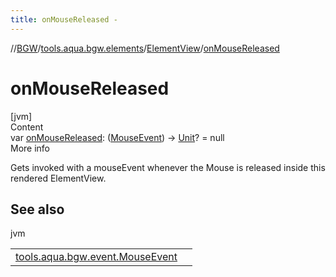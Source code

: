 ```yaml
---
title: onMouseReleased -
---
```

//[BGW](../../../index.md)/[tools.aqua.bgw.elements](../index.md)/[ElementView](index.md)/[onMouseReleased](on-mouse-released.md)



# onMouseReleased  
[jvm]  
Content  
var [onMouseReleased](on-mouse-released.md): ([MouseEvent](../../tools.aqua.bgw.event/-mouse-event/index.md)) -> [Unit](https://kotlinlang.org/api/latest/jvm/stdlib/kotlin/-unit/index.html)? = null  
More info  


Gets invoked with a mouseEvent whenever the Mouse is released inside this rendered ElementView.



## See also  
  
jvm  
  
| | |
|---|---|
| <a name="tools.aqua.bgw.elements/ElementView/onMouseReleased/#/PointingToDeclaration/"></a>[tools.aqua.bgw.event.MouseEvent](../../tools.aqua.bgw.event/-mouse-event/index.md)| <a name="tools.aqua.bgw.elements/ElementView/onMouseReleased/#/PointingToDeclaration/"></a>|
  
  



